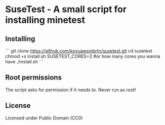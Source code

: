 # SuseTest - A small script for installing minetest

## Installing

´´´
git clone https://github.com/koyuawsmbrtn/susetest.git
cd susetest
chmod +x install.sh
SUSETEST_CORES=2 #or how many cores you wanna have
./install.sh
´´´
## Root permissions

The script asks for permission if it needs to. Never run as root!

## License

Licensed under Public Domain (CC0)
